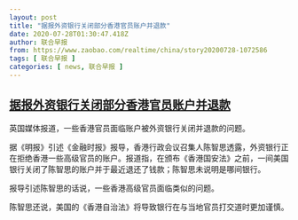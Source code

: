 ```yaml
---
layout: post
title: "据报外资银行关闭部分香港官员账户并退款"
date: 2020-07-28T01:30:47.418Z
author: 联合早报
from: https://www.zaobao.com/realtime/china/story20200728-1072586
tags: [ 联合早报 ]
categories: [ news, 联合早报 ]
---
```

<!--1595928120000-->
[据报外资银行关闭部分香港官员账户并退款](https://www.zaobao.com/realtime/china/story20200728-1072586)
------

<div>
<p>英国媒体报道，一些香港官员面临账户被外资银行关闭并退款的问题。</p><p>据《明报》引述《金融时报》报导，香港行政会议召集人陈智思透露，外资银行正在拒绝香港一些高级官员的账户。报道指，在颁布《香港国安法》之前，一间美国银行关闭了陈智思的账户并于最近退还了钱款；陈智思未说明是哪间银行。</p><p>报导引述陈智思的话说，一些香港高级官员面临类似的问题。</p><section id="imu"><div id="dfp-ad-imu1-wrapper" class="dfp-tag-wrapper"><div id="dfp-ad-imu1" class="dfp-tag-wrapper"></div></div></section><p>陈智思还说，美国的《香港自治法》将导致银行在与当地官员打交道时更加谨慎。</p><div id="innity-in-post"></div><div id="dfp-ad-midarticlespecial-wrapper" class="dfp-tag-wrapper"><div id="dfp-ad-midarticlespecial" class="dfp-tag-wrapper"></div></div>
</div>
